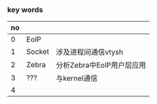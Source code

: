 ### key words
|no|||
|--|--|--|
|0|EoIP||
|1|Socket|涉及进程间通信vtysh|
|2|Zebra|分析Zebra中EoIP用户层应用|
|3|???|与kernel通信|
|4|||
